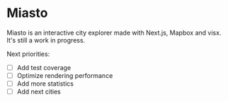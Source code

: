 # Miasto

Miasto is an interactive city explorer made with Next.js, Mapbox and visx. It's still a work in progress.

Next priorities:

- [ ] Add test coverage
- [ ] Optimize rendering performance
- [ ] Add more statistics
- [ ] Add next cities
